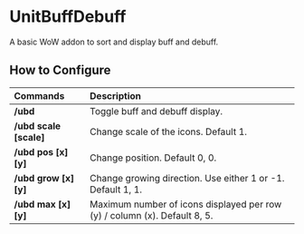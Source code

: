 # UnitBuffDebuff
A basic WoW addon to sort and display buff and debuff.

## How to Configure
| Commands | Description |
|:---|:---|
|**/ubd**    |Toggle buff and debuff display.|
|**/ubd scale [scale]**|    Change scale of the icons. Default 1.|
|**/ubd pos [x] [y]**  |  Change position. Default 0, 0.|
|**/ubd grow [x] [y]**| Change growing direction. Use either 1 or -1. Default 1, 1.|
|**/ubd max [x] [y]**| Maximum number of icons displayed per row (y) / column (x). Default 8, 5.|
